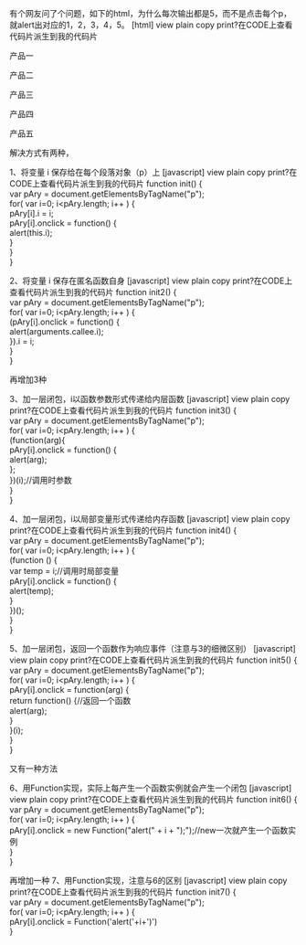 有个网友问了个问题，如下的html，为什么每次输出都是5，而不是点击每个p，就alert出对应的1，2，3，4，5。
[html] view plain copy print?在CODE上查看代码片派生到我的代码片
<html >     
<head>     
<meta http-equiv="Content-Type" content="text/html; charset=utf-8" />     
<title>闭包演示</title>     
<script type="text/javascript">     
    
function init() {     
    var pAry = document.getElementsByTagName("p");     
    for( var i=0; i<pAry.length; i++ ) {     
         pAry[i].onclick = function() {     
         alert(i);     
    }     
  }     
}     
</script>     
</head>     
<body onload="init();">     
<p>产品一</p>     
<p>产品二</p>     
<p>产品三</p>     
<p>产品四</p>     
<p>产品五</p>     
</body>     
</html>     


 
解决方式有两种，

1、将变量 i 保存给在每个段落对象（p）上
[javascript] view plain copy print?在CODE上查看代码片派生到我的代码片
function init() {     
  var pAry = document.getElementsByTagName("p");     
  for( var i=0; i<pAry.length; i++ ) {     
     pAry[i].i = i;     
     pAry[i].onclick = function() {     
        alert(this.i);     
     }     
  }     
}     

 
2、将变量 i 保存在匿名函数自身 
[javascript] view plain copy print?在CODE上查看代码片派生到我的代码片
function init2() {     
  var pAry = document.getElementsByTagName("p");     
  for( var i=0; i<pAry.length; i++ ) {       
   (pAry[i].onclick = function() {     
        alert(arguments.callee.i);     
    }).i = i;     
  }     
}     

再增加3种
 
3、加一层闭包，i以函数参数形式传递给内层函数
[javascript] view plain copy print?在CODE上查看代码片派生到我的代码片
function init3() {     
  var pAry = document.getElementsByTagName("p");     
  for( var i=0; i<pAry.length; i++ ) {     
   (function(arg){         
       pAry[i].onclick = function() {         
          alert(arg);     
       };     
   })(i);//调用时参数     
  }     
}     

 
4、加一层闭包，i以局部变量形式传递给内存函数
[javascript] view plain copy print?在CODE上查看代码片派生到我的代码片
function init4() {     
  var pAry = document.getElementsByTagName("p");     
  for( var i=0; i<pAry.length; i++ ) {       
    (function () {     
      var temp = i;//调用时局部变量     
      pAry[i].onclick = function() {       
        alert(temp);       
      }     
    })();     
  }     
}     

5、加一层闭包，返回一个函数作为响应事件（注意与3的细微区别）
[javascript] view plain copy print?在CODE上查看代码片派生到我的代码片
function init5() {     
  var pAry = document.getElementsByTagName("p");     
  for( var i=0; i<pAry.length; i++ ) {       
   pAry[i].onclick = function(arg) {     
       return function() {//返回一个函数     
       alert(arg);     
     }     
   }(i);     
  }     
}    

 
又有一种方法
 
 
6、用Function实现，实际上每产生一个函数实例就会产生一个闭包
[javascript] view plain copy print?在CODE上查看代码片派生到我的代码片
function init6() {     
    var pAry = document.getElementsByTagName("p");     
    for( var i=0; i<pAry.length; i++ ) {       
      pAry[i].onclick = new Function("alert(" + i + ");");//new一次就产生一个函数实例    
    }     
}    

 
再增加一种
7、用Function实现，注意与6的区别
[javascript] view plain copy print?在CODE上查看代码片派生到我的代码片
function init7() {     
    var pAry = document.getElementsByTagName("p");     
    for( var i=0; i<pAry.length; i++ ) {     
         pAry[i].onclick = Function('alert('+i+')')    
    }     
 